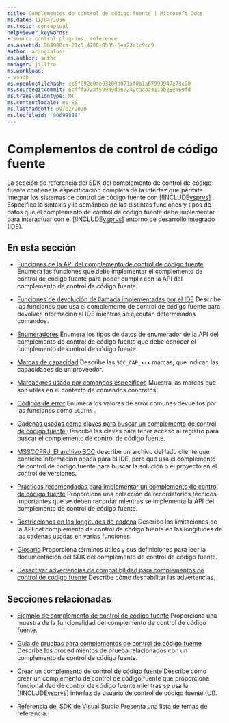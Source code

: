 ```yaml
---
title: Complementos de control de código fuente | Microsoft Docs
ms.date: 11/04/2016
ms.topic: conceptual
helpviewer_keywords:
- source control plug-ins, reference
ms.assetid: 964980ca-21c5-4706-8535-6ea23e1c9cc9
author: acangialosi
ms.author: anthc
manager: jillfra
ms.workload:
- vssdk
ms.openlocfilehash: cc5f092e0ae93109d071af0b1a67999947e73e90
ms.sourcegitcommit: 6cfffa72af599a9d667249caaaa411bb28ea69fd
ms.translationtype: MT
ms.contentlocale: es-ES
ms.lasthandoff: 09/02/2020
ms.locfileid: "80699888"
---
```

# <a name="source-control-plug-ins"></a>Complementos de control de código fuente
La sección de referencia del SDK del complemento de control de código fuente contiene la especificación completa de la interfaz que permite integrar los sistemas de control de código fuente con [!INCLUDE[vsprvs](../code-quality/includes/vsprvs_md.md)] . Especifica la sintaxis y la semántica de las distintas funciones y tipos de datos que el complemento de control de código fuente debe implementar para interactuar con el [!INCLUDE[vsprvs](../code-quality/includes/vsprvs_md.md)] entorno de desarrollo integrado (IDE).

## <a name="in-this-section"></a>En esta sección
- [Funciones de la API del complemento de control de código fuente](../extensibility/source-control-plug-in-api-functions.md) Enumera las funciones que debe implementar el complemento de control de código fuente para poder cumplir con la API del complemento de control de código fuente.

- [Funciones de devolución de llamada implementadas por el IDE](../extensibility/callback-functions-implemented-by-the-ide.md) Describe las funciones que usa el complemento de control de código fuente para devolver información al IDE mientras se ejecutan determinados comandos.

- [Enumeradores](../extensibility/enumerators.md) Enumera los tipos de datos de enumerador de la API del complemento de control de código fuente que debe conocer el complemento de control de código fuente.

- [Marcas de capacidad](../extensibility/capability-flags.md) Describe las `SCC_CAP_xxx` marcas, que indican las capacidades de un proveedor.

- [Marcadores usado por comandos específicos](../extensibility/bitflags-used-by-specific-commands.md) Muestra las marcas que son útiles en el contexto de comandos concretos.

- [Códigos de error](../extensibility/error-codes.md) Enumera los valores de error comunes devueltos por las funciones como `SCCTRN` .

- [Cadenas usadas como claves para buscar un complemento de control de código fuente](../extensibility/strings-used-as-keys-for-finding-a-source-control-plug-in.md) Describe las claves para tener acceso al registro para buscar el complemento de control de código fuente.

- [MSSCCPRJ. El archivo SCC](../extensibility/mssccprj-scc-file.md) describe un archivo del lado cliente que contiene información opaca para el IDE, pero que usa el complemento de control de código fuente para buscar la solución o el proyecto en el control de versiones.

- [Prácticas recomendadas para implementar un complemento de control de código fuente](../extensibility/best-practices-for-implementing-a-source-control-plug-in.md) Proporciona una colección de recordatorios técnicos importantes que se deben recordar mientras se implementa la API del complemento de control de código fuente.

- [Restricciones en las longitudes de cadena](../extensibility/restrictions-on-string-lengths.md) Describe las limitaciones de la API del complemento de control de código fuente en las longitudes de las cadenas usadas en varias funciones.

- [Glosario](../extensibility/source-control-plug-in-glossary.md) Proporciona términos útiles y sus definiciones para leer la documentación del SDK del complemento de control de código fuente.

- [Desactivar advertencias de compatibilidad para complementos de control de código fuente](../extensibility/how-to-turn-off-compatibility-warnings-for-source-control-plug-ins.md) Describe cómo deshabilitar las advertencias.

## <a name="related-sections"></a>Secciones relacionadas
- [Ejemplo de complemento de control de código fuente](https://www.microsoft.com/download/details.aspx?id=55984) Proporciona una muestra de la funcionalidad del complemento de control de código fuente.

- [Guía de pruebas para complementos de control de código fuente](../extensibility/internals/test-guide-for-source-control-plug-ins.md) Describe los procedimientos de prueba relacionados con un complemento de control de código fuente.

- [Crear un complemento de control de código fuente](../extensibility/internals/creating-a-source-control-plug-in.md) Describe cómo crear un complemento de control de código fuente que proporciona funcionalidad de control de código fuente mientras se usa la [!INCLUDE[vsprvs](../code-quality/includes/vsprvs_md.md)] interfaz de usuario de control de código fuente (UI).

- [Referencia del SDK de Visual Studio](../extensibility/visual-studio-sdk-reference.md) Presenta una lista de temas de referencia.
